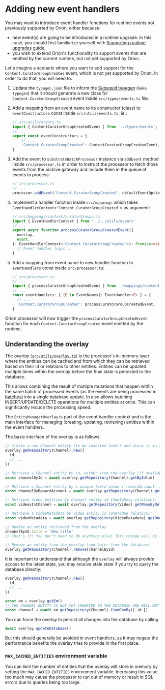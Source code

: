 # Adding new event handlers

You may want to introduce event handler functions for runtime events not previously supported by Orion, either because:
- new event(s) are going to be introduced in a runtime upgrade. In this case, you should first familiarize yourself with [Supporting runtime upgrades](supporting-runtime-upgrades.md) guide,
- you wish to extend Orion's functionality to support events that are emitted by the current runtime, but not yet supported by Orion.

Let's imagine a scenario where you want to add support for the `Content.CuratorGroupCreated` event, which is not yet supported by Orion. In order to do that, you will need to:
1. Update the `typegen.json` file to inform the [Subsquid typegen](https://docs.subsquid.io/substrate-indexing/squid-substrate-typegen/) (`make typegen`) that it should generate a new class for `Content.CuratorGroupCreated` event inside `src/types/events.ts` file.
2. Add a mapping from an event name to its constructor (class) to `eventConstructors` const inside `src/utils/events.ts`, ie.:
    ```typescript
    // src/utils/events.ts
    import { ContentCuratorGroupCreatedEvent } from '../types/events';
    // ...
    export const eventConstructors = {
        // ...
        'Content.CuratorGroupCreated': ContentCuratorGroupCreatedEvent,
    }
    ```

3. Add the event to `SubstrateBatchProcessor` instance via `addEvent` method inside `src/processor.ts` in order to instruct the processor to fetch those events from the archive gateway and include them in the queue of events to process:
    ```typescript
    // src/processor.ts
    // ...
    processor.addEvent('Content.CuratorGroupCreated', defaultEventOptions)
    ```
4. Implement a handler function inside `src/mappings` which takes `EventHandlerContext<'Content.CuratorGroupCreated'>` as argument:
    ```typescript
    // src/mappings/content/curatorGroups.ts
    import { EventHandlerContext } from '../../utils/events'
    // ...
    export async function processCuratorGroupCreatedEvent({
      overlay,
      event,
    }: EventHandlerContext<'Content.CuratorGroupCreated'>): Promise<void> {
      // Event handler logic...
    }
    ```
5. Add a mapping from event name to new handler function to `eventHandlers` const inside `src/processor.ts`:
    ```typescript
    // src/processor.ts
    // ...
    import { processCuratorGroupCreatedEvent } from './mappings/content/curatorGroups'
    // ...
    const eventHandlers: { [E in EventNames]: EventHandler<E> } = {
      // ...
      'Content.CuratorGroupCreated': processCuratorGroupCreatedEvent,
    }
    ```

Orion processor will now trigger the `processCuratorGroupCreatedEvent` function for each `Content.CuratorGroupCreated` event emitted by the runtime.

## Understanding the overlay

The _overlay_ ([`src/utils/overlay.ts`](../../../src/utils/overlay.ts)) is the processor's in-memory layer where the entities can be cached and from which they can be retrieved based on their id or relations to other entities. Entities can be updated multiple times within the overlay before the final state is persisted to the database.

This allows combining the result of multiple mutations that happen within the same batch of processed events (as the events are being processed in [batches](https://docs.subsquid.io/substrate-indexing/context-interfaces/#batchcontext-interface)) into a single database update. In also allows batching INSERT/UPDATE/DELETE operations for multiple entities at once. This can significantly reduce the processing speed.

The `EntityManagerOverlay` is part of the event handler context and is the main interface for managing (creating, updating, retrieving) entities within the event handlers.

The basic interface of the overlay is as follows:

```typescript
// Create a new Channel entity (to be inserted later) and store it in the overlay
overlay.getRepository(Channel).new({
  id,
  // ...
})

// Retrieve a Channel entity by id, either from the overlay (if available) or from the database
const channelById = await overlay.getRepository(Channel).getById(id)

// Retrieve a Channel entity by a unique field value (`rewardAccount` in this case)
const channelByRewardAccount = await overlay.getRepository(Channel).getOneBy({ rewardAccount })

// Retrieve Video entities by Channel entity id (OneToMany relation):
const videosInChannel = await overlay.getRepository(Video).getManyByRelation('channelId', channelId)

// Retrieve a VideoMetadata by Video entity id (OneToOne relation):
const videoMetadata = await overlay.getRepository(VideoMetadata).getOneByRelation('videoId', videoId)

// Update an entity retrieved from the overlay
channelById.title = 'New title'
// That's it! You don't need to do anything else! This change will be later persisted to the database.

// Remove an entity from the overlay (and later from the database)
overlay.getRepository(Channel).remove(channelById)
```

It is important to understand that although the `overlay` will always provide access to the latest state, you may receive stale state if you try to query the database directly:
  
```typescript
overlay.getRepository(Channel).new({
  id,
  // ...
})

const em = overlay.getEm()
// THE CHANNEL ENTITY IS NOT YET INSERTED TO THE DATABASE AND WILL NOT BE FOUND!
const channel = await em.getRepository(Channel).findOneBy({ id })
```

You can force the overlay to persist all changes into the database by calling:
```typescript
await overlay.updateDatabase()
```
But this should generally be avoided in event handlers, as it may negate the performance benefits the overlay tries to provide in the first place.

### `MAX_CACHED_ENTITIES` environment variable

You can limit the number of entities that the overlay will store in memory by setting the `MAX_CACHED_ENTITIES` environment variable. Increasing this value too much may cause the processor to run out of memory or result in SQL errors due to queries being too large.
